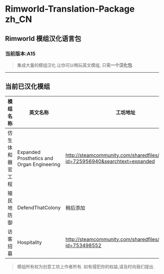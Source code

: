 # Rimworld-Translation-Package zh_CN
## Rimworld 模组汉化语言包
### 当前版本:A15
> 集成大量的模组汉化.让你可以畅玩英文模组, 只需**一个汉化包**.


----------


## 当前已汉化模组
模组名称 | 英文名称 | 工坊地址
-----|------|----
仿生体和器官工程    | Expanded Prosthetics and Organ Engineering    | http://steamcommunity.com/sharedfiles/filedetails/?id=725956940&searchtext=expanded
殖民地防御    | DefendThatColony    | 稍后添加
访客招募    | Hospitality    | http://steamcommunity.com/sharedfiles/filedetails/?id=753498552

>模组所有权为创意工坊上作者所有.
如有侵犯你的权益,请及时向我们提出.